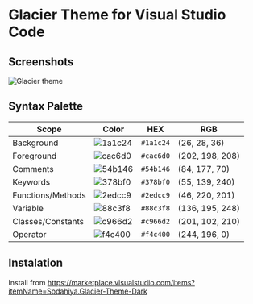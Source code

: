 # Glacier Theme for Visual Studio Code

## Screenshots
![Glacier theme ](https://github.com/sodahiya/Glacier-Theme/assets/30335636/06ff489a-be9c-432b-aec2-761190032b06)

## Syntax Palette

| Scope                | Color                                                        | HEX       | RGB             |
| -------------------- | ------------------------------------------------------------ | --------- | --------------- |
| Background           | ![1a1c24](https://github.com/sodahiya/Glacier-Theme/assets/30335636/46bc5810-1dd5-4aea-9492-f38e03ab70ec) | `#1a1c24` | (26, 28, 36)    |
| Foreground           | ![cac6d0](https://github.com/sodahiya/Glacier-Theme/assets/30335636/83f98c43-d4a2-47b8-ae34-bb621ec5e132) | `#cac6d0`  | (202, 198, 208) |
| Comments             | ![54b146](https://github.com/sodahiya/Glacier-Theme/assets/30335636/3973b73a-6c13-47ae-b52b-71cf471c69ac) | `#54b146` | (84, 177, 70)   |
| Keywords             | ![378bf0](https://github.com/sodahiya/Glacier-Theme/assets/30335636/c9387924-fbac-4db4-8241-bfb28c27b1c4) | `#378bf0` | (55, 139, 240)  |
| Functions/Methods    | ![2edcc9](https://github.com/sodahiya/Glacier-Theme/assets/30335636/503ba68c-8503-422e-9f50-7814c64f3799) | `#2edcc9` | (46, 220, 201)  |
| Variable             | ![88c3f8](https://github.com/sodahiya/Glacier-Theme/assets/30335636/416db4ae-36e5-44b9-bab5-444cea42a1ea) | `#88c3f8` | (136, 195, 248) |
| Classes/Constants    | ![c966d2](https://github.com/sodahiya/Glacier-Theme/assets/30335636/e65b35fb-fd45-414b-b629-3a2f8d5b6412) | `#c966d2` | (201, 102, 210) |
| Operator             | ![f4c400](https://github.com/sodahiya/Glacier-Theme/assets/30335636/eacc1be3-c770-460a-8f49-cb8c70dbf9df) | `#f4c400` | (244, 196, 0)   |

## Instalation 

Install from https://marketplace.visualstudio.com/items?itemName=Sodahiya.Glacier-Theme-Dark

